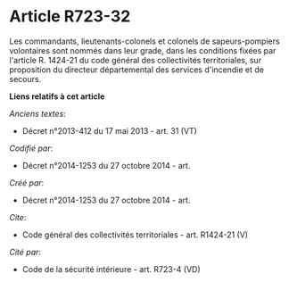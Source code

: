 # Article R723-32

Les commandants, lieutenants-colonels et colonels de sapeurs-pompiers volontaires sont nommés dans leur grade, dans les
conditions fixées par l'article R. 1424-21 du code général des collectivités territoriales, sur proposition du directeur
départemental des services d'incendie et de secours.

**Liens relatifs à cet article**

_Anciens textes_:

  - Décret n°2013-412 du 17 mai 2013 - art. 31 (VT)

_Codifié par_:

  - Décret n°2014-1253 du 27 octobre 2014 - art.

_Créé par_:

  - Décret n°2014-1253 du 27 octobre 2014 - art.

_Cite_:

  - Code général des collectivités territoriales - art. R1424-21 (V)

_Cité par_:

  - Code de la sécurité intérieure - art. R723-4 (VD)

